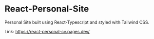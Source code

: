 # React-Personal-Site

Personal Site built using React-Typescript and styled with Tailwind CSS.

Link: https://react-personal-cv.pages.dev/
